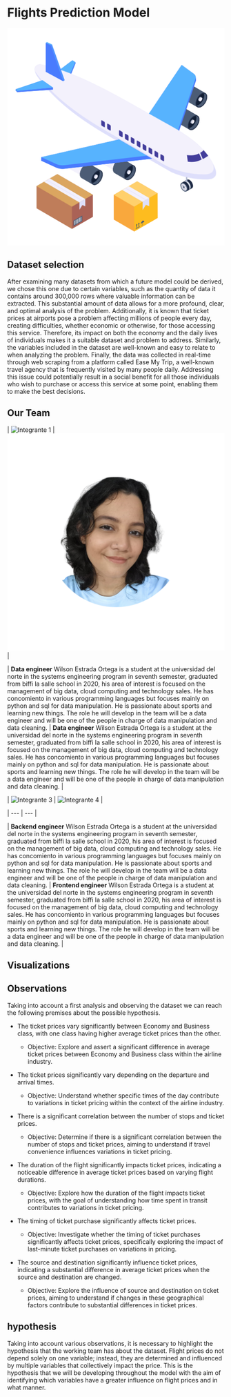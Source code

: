 # Flights Prediction Model

![alt text](air-freight.png)

## Dataset selection

After examining many datasets from which a future model could be derived, we chose this one due to certain variables, such as the quantity of data it contains around 300,000 rows where valuable information can be extracted. This substantial amount of data allows for a more profound, clear, and optimal analysis of the problem. Additionally, it is known that ticket prices at airports pose a problem affecting millions of people every day, creating difficulties, whether economic or otherwise, for those accessing this service. Therefore, its impact on both the economy and the daily lives of individuals makes it a suitable dataset and problem to address. Similarly, the variables included in the dataset are well-known and easy to relate to when analyzing the problem. Finally, the data was collected in real-time through web scraping from a platform called Ease My Trip, a well-known travel agency that is frequently visited by many people daily. Addressing this issue could potentially result in a social benefit for all those individuals who wish to purchase or access this service at some point, enabling them to make the best decisions.

## Our Team

| ![Integrante 1](https://github.com/wilsone24/Optimization-Project/assets/118389840/1ad141ba-4520-4d3e-add6-724df3f272ce)  | <img src="images/fotoYM.png" width="700">    |                                                                                   

| **Data engineer**  Wilson Estrada Ortega is a student at the universidad del norte in the systems engineering program in seventh semester, graduated from biffi la salle school in 2020, his area of interest is focused on the management of big data, cloud computing and technology sales. He has concomiento in various programming languages but focuses mainly on python and sql for data manipulation. He is passionate about sports and learning new things. The role he will develop in the team will be a data engineer and will be one of the people in charge of data manipulation and data cleaning. | **Data engineer** Wilson Estrada Ortega is a student at the universidad del norte in the systems engineering program in seventh semester, graduated from biffi la salle school in 2020, his area of interest is focused on the management of big data, cloud computing and technology sales. He has concomiento in various programming languages but focuses mainly on python and sql for data manipulation. He is passionate about sports and learning new things. The role he will develop in the team will be a data engineer and will be one of the people in charge of data manipulation and data cleaning. |



| ![Integrante 3](https://github.com/wilsone24/Optimization-Project/assets/118389840/1ad141ba-4520-4d3e-add6-724df3f272ce)  | ![Integrante 4](https://github.com/wilsone24/Optimization-Project/assets/118389840/1ad141ba-4520-4d3e-add6-724df3f272ce)  |

| --- | --- |

| **Backend engineer** Wilson Estrada Ortega is a student at the universidad del norte in the systems engineering program in seventh semester, graduated from biffi la salle school in 2020, his area of interest is focused on the management of big data, cloud computing and technology sales. He has concomiento in various programming languages but focuses mainly on python and sql for data manipulation. He is passionate about sports and learning new things. The role he will develop in the team will be a data engineer and will be one of the people in charge of data manipulation and data cleaning. | **Frontend engineer** Wilson Estrada Ortega is a student at the universidad del norte in the systems engineering program in seventh semester, graduated from biffi la salle school in 2020, his area of interest is focused on the management of big data, cloud computing and technology sales. He has concomiento in various programming languages but focuses mainly on python and sql for data manipulation. He is passionate about sports and learning new things. The role he will develop in the team will be a data engineer and will be one of the people in charge of data manipulation and data cleaning. |





## Visualizations

## Observations

Taking into account a first analysis and observing the dataset we can reach the following premises about the possible hypothesis.

- The ticket prices vary significantly between Economy and Business class, with one class having higher average ticket prices than the other.

  - Objective: Explore and assert a significant difference in average ticket prices between Economy and Business class within the airline industry.


- The ticket prices significantly vary depending on the departure and arrival times.

  - Objective: Understand whether specific times of the day contribute to variations in ticket pricing within the context of the airline industry.


- There is a significant correlation between the number of stops and ticket prices.

  - Objective: Determine if there is a significant correlation between the number of stops and ticket prices, aiming to understand if travel convenience influences variations in ticket pricing.

- The duration of the flight significantly impacts ticket prices, indicating a noticeable difference in average ticket prices based on varying flight durations.

  - Objective: Explore how the duration of the flight impacts ticket prices, with the goal of understanding how time spent in transit contributes to variations in ticket pricing.

- The timing of ticket purchase significantly affects ticket prices.

  - Objective: Investigate whether the timing of ticket purchases significantly affects ticket prices, specifically exploring the impact of last-minute ticket purchases on variations in pricing.

- The source and destination significantly influence ticket prices, indicating a substantial difference in average ticket prices when the source and destination are changed.

  - Objective: Explore the influence of source and destination on ticket prices, aiming to understand if changes in these geographical factors contribute to substantial differences in ticket prices.


## hypothesis

Taking into account various observations, it is necessary to highlight the hypothesis that the working team has about the dataset.
Flight prices do not depend solely on one variable; instead, they are determined and influenced by multiple variables that collectively impact the price.
This is the hypothesis that we will be developing throughout the model with the aim of identifying which variables have a greater influence on flight prices and in what manner.

